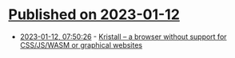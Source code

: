# [Published on 2023-01-12](index.md)

* [2023-01-12, 07:50:26](https://news.ycombinator.com/item?id=34350436) - [Kristall – a browser without support for CSS/JS/WASM or graphical websites](https://kristall.random-projects.net/)
